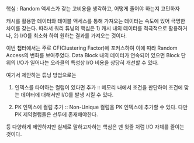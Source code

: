 핵심 : Random 액세스가 갖는 고비용을 생각하고, 어떻게 줄어야 하는지 고민하자

캐시를 활용한 데이터와 테이블 액세스를 통해 가져오는 데이터는 속도에 있어 극명한 차이를 갖는다. 따라서 쿼리 튜닝의 핵심은 1) 캐시 내의 데이터를 적극적으로 활용하거나, 2) I/O를 최소화 하여 원하는 결과를 가져오는 것이다.

이번 챕터에서는 주로 CF(Clustering Factor)에 포커스하여 이에 따라 Random Access의 변화를 보여주었다. Data Block 내의 데이터가 연속되어 있으면 Block 단위의 I/O가 일어나는 오라클의 특성상 I/O 비용을 상당히 개선할 수 있다. 

여기서 제안하는 튜닝 방법으로는
1) 인덱스를 타야하는 컬럼이 있다면 추가 :: 메모리 내에서 조건을 판단하여 조건에 맞는 데이터에 대해서만 I/O를 발생 시킬 수 있다.

2) PK 인덱스에 컬럼 추가 :: Non-Unique 컬럼을 PK 인덱스에 추가할 수 있다. 다만 PK 제약컬럼들은 선두에 존재해야한다.

등 다양하게 제안하지만 실제로 말하고자하는 핵심은 맨 윗줄 처럼 I/O 자체를 줄이는 것이다.

